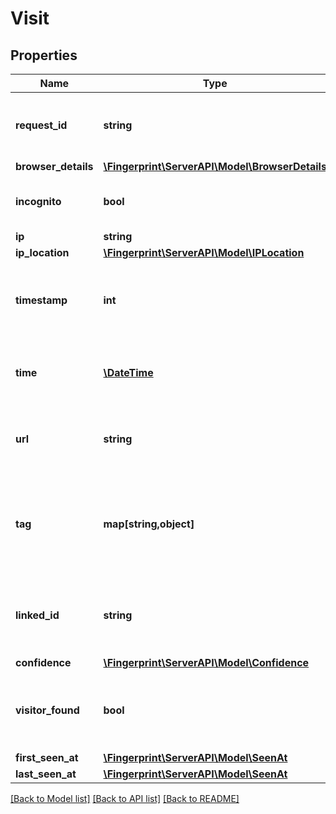 # Visit

## Properties
Name | Type | Description | Notes
------------ | ------------- | ------------- | -------------
**request_id** | **string** | Unique identifier of the user's identification request. | 
**browser_details** | [**\Fingerprint\ServerAPI\Model\BrowserDetails**](BrowserDetails.md) |  | 
**incognito** | **bool** | Flag if user used incognito session. | 
**ip** | **string** |  | 
**ip_location** | [**\Fingerprint\ServerAPI\Model\IPLocation**](IPLocation.md) |  | 
**timestamp** | **int** | Timestamp of the event with millisecond precision in Unix time. | 
**time** | [**\DateTime**](\DateTime.md) | Time expressed according to ISO 8601 in UTC format. | 
**url** | **string** | Page URL from which identification request was sent. | 
**tag** | **map[string,object]** | A customer-provided value or an object that was sent with identification request. | [optional] 
**linked_id** | **string** | A customer-provided id that was sent with identification request. | [optional] 
**confidence** | [**\Fingerprint\ServerAPI\Model\Confidence**](Confidence.md) |  | 
**visitor_found** | **bool** | Attribute represents if a visitor had been identified before. | 
**first_seen_at** | [**\Fingerprint\ServerAPI\Model\SeenAt**](SeenAt.md) |  | 
**last_seen_at** | [**\Fingerprint\ServerAPI\Model\SeenAt**](SeenAt.md) |  | 

[[Back to Model list]](../../README.md#documentation-for-models) [[Back to API list]](../../README.md#documentation-for-api-endpoints) [[Back to README]](../../README.md)

